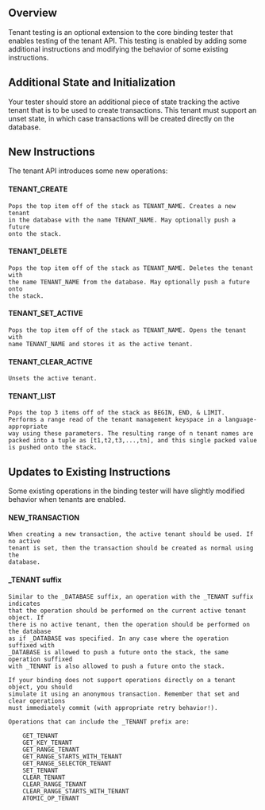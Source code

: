 Overview
--------

Tenant testing is an optional extension to the core binding tester that enables
testing of the tenant API. This testing is enabled by adding some additional 
instructions and modifying the behavior of some existing instructions.

Additional State and Initialization
-----------------------------------

Your tester should store an additional piece of state tracking the active tenant
that is to be used to create transactions. This tenant must support an unset 
state, in which case transactions will be created directly on the database.

New Instructions
----------------

The tenant API introduces some new operations:

#### TENANT_CREATE

    Pops the top item off of the stack as TENANT_NAME. Creates a new tenant
    in the database with the name TENANT_NAME. May optionally push a future
    onto the stack.

#### TENANT_DELETE

    Pops the top item off of the stack as TENANT_NAME. Deletes the tenant with
    the name TENANT_NAME from the database. May optionally push a future onto 
    the stack.

#### TENANT_SET_ACTIVE

    Pops the top item off of the stack as TENANT_NAME. Opens the tenant with
    name TENANT_NAME and stores it as the active tenant.

#### TENANT_CLEAR_ACTIVE

    Unsets the active tenant.

#### TENANT_LIST

    Pops the top 3 items off of the stack as BEGIN, END, & LIMIT.
    Performs a range read of the tenant management keyspace in a language-appropriate
    way using these parameters. The resulting range of n tenant names are
    packed into a tuple as [t1,t2,t3,...,tn], and this single packed value
    is pushed onto the stack.

Updates to Existing Instructions
--------------------------------

Some existing operations in the binding tester will have slightly modified
behavior when tenants are enabled.

#### NEW_TRANSACTION

    When creating a new transaction, the active tenant should be used. If no active
    tenant is set, then the transaction should be created as normal using the
    database.

#### _TENANT suffix

    Similar to the _DATABASE suffix, an operation with the _TENANT suffix indicates 
    that the operation should be performed on the current active tenant object. If 
    there is no active tenant, then the operation should be performed on the database 
    as if _DATABASE was specified. In any case where the operation suffixed with
    _DATABASE is allowed to push a future onto the stack, the same operation suffixed
    with _TENANT is also allowed to push a future onto the stack.

    If your binding does not support operations directly on a tenant object, you should
    simulate it using an anonymous transaction. Remember that set and clear operations
    must immediately commit (with appropriate retry behavior!).

    Operations that can include the _TENANT prefix are:

        GET_TENANT
        GET_KEY_TENANT
        GET_RANGE_TENANT
        GET_RANGE_STARTS_WITH_TENANT
        GET_RANGE_SELECTOR_TENANT
        SET_TENANT
        CLEAR_TENANT
        CLEAR_RANGE_TENANT
        CLEAR_RANGE_STARTS_WITH_TENANT
        ATOMIC_OP_TENANT
